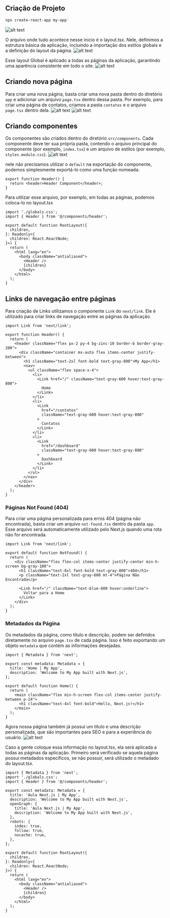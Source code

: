 ## Criação de Projeto

```bash
npx create-react-app my-app'
```

![alt text](./public/exemples/image.png)

O arquivo onde tudo acontece nesse inicio é o layout.tsx. Nele, definimos a estrutura básica da aplicação, incluindo a importação dos estilos globais e a definição do layout da página.
![alt text](./public/exemples/image-1.png)

Esse layout Global é aplicado a todas as páginas da aplicação, garantindo uma aparência consistente em todo o site.
![alt text](./public/exemples/image-4.png)

## Criando nova página

Para criar uma nova página, basta criar uma nova pasta dentro do diretório `app` e adicionar um arquivo `page.tsx` dentro dessa pasta. Por exemplo, para criar uma página de contatos, criamos a pasta `contatos` e o arquivo `page.tsx` dentro dela.
![alt text](./public/exemples/image-2.png)
![alt text](./public/exemples/image-3.png)

## Criando componentes

Os componentes são criados dentro do diretório `src/components`. Cada componente deve ter sua própria pasta, contendo o arquivo principal do componente (por exemplo, `index.tsx`) e um arquivo de estilos (por exemplo, `styles.module.css`).
![alt text](./public/exemples/image-5.png)

nele não precisamos utilizar o `default` na exportação do componente, podemos simplesmente exportá-lo como uma função nomeada.

```tsx
export function Header() {
  return <header>Header Component</header>;
}
```

Para utilizar esse arquivo, por exemplo, em todas as páginas, podemos coloca-lo no layout.tsx

```tsx
import './globals.css';
import { Header } from '@/components/header';

export default function RootLayout({
  children,
}: Readonly<{
  children: React.ReactNode;
}>) {
  return (
    <html lang="en">
      <body className="antialiased">
        <Header />
        {children}
      </body>
    </html>
  );
}
```

## Links de navegação entre páginas

Para criação de Links utilizamos o componente `Link` do `next/link`. Ele é utilizado para criar links de navegação entre as páginas da aplicação.

```tsx
import Link from 'next/link';

export function Header() {
  return (
    <header className="flex px-2 py-4 bg-zinc-10 border-b border-gray-200">
      <div className="container mx-auto flex items-center justify-between">
        <h1 className="text-2xl font-bold text-gray-800">My App</h1>
        <nav>
          <ul className="flex space-x-4">
            <li>
              <Link href="/" className="text-gray-600 hover:text-gray-800">
                Home
              </Link>
            </li>
            <li>
              <Link
                href="/contatos"
                className="text-gray-600 hover:text-gray-800"
              >
                Contatos
              </Link>
            </li>
            <li>
              <Link
                href="/dashboard"
                className="text-gray-600 hover:text-gray-800"
              >
                Dashboard
              </Link>
            </li>
          </ul>
        </nav>
      </div>
    </header>
  );
}
```

### Páginas Not Found (404)

Para criar uma página personalizada para erros 404 (página não encontrada), basta criar um arquivo `not-found.tsx` dentro da pasta `app`. Esse arquivo será automaticamente utilizado pelo Next.js quando uma rota não for encontrada.

```tsx
import Link from 'next/link';

export default function NotFound() {
  return (
    <div className="flex flex-col items-center justify-center min-h-screen bg-gray-100">
      <h1 className="text-6xl font-bold text-gray-800">404</h1>
      <p className="text-2xl text-gray-600 mt-4">Página Não Encontrada</p>

      <Link href="/" className="text-blue-600 hover:underline">
        Voltar para a Home
      </Link>
    </div>
  );
}
```

### Metadados da Página

Os metadados da página, como título e descrição, podem ser definidos diretamente no arquivo `page.tsx` de cada página. Isso é feito exportando um objeto `metadata` que contém as informações desejadas.

```tsx
import { Metadata } from 'next';

export const metadata: Metadata = {
  title: 'Home | My App',
  description: 'Welcome to My App built with Next.js',
};

export default function Home() {
  return (
    <main className="flex min-h-screen flex-col items-center justify-between p-24">
      <h1 className="text-4xl font-bold">Hello, Next.js!</h1>
    </main>
  );
}
```

Agora nossa página também já possui um titulo e uma descrição personalizada, que são importantes para SEO e para a experiência do usuário.
![alt text](image.png)

Caso a gente coloque essa informação no layout.tsx, ela será aplicada a todas as páginas da aplicação. Primeiro será verificado se aquela página possui metadados específicos, se não possuir, será utilizado o metadado do layout.tsx.

```tsx
import { Metadata } from 'next';
import './globals.css';
import { Header } from '@/components/header';

export const metadata: Metadata = {
  title: 'Aula Next.js | My App',
  description: 'Welcome to My App built with Next.js',
  openGraph: {
    title: 'Aula Next.js | My App',
    description: 'Welcome to My App built with Next.js',
  },
  robots: {
    index: true,
    follow: true,
    nocache: true,
  },
};

export default function RootLayout({
  children,
}: Readonly<{
  children: React.ReactNode;
}>) {
  return (
    <html lang="en">
      <body className="antialiased">
        <Header />
        {children}
      </body>
    </html>
  );
}
```
